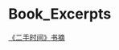 # Book_Excerpts

[《二手时间》书摘](https://github.com/bunny-ball/Book_Excerpts/wiki/%E4%BA%8C%E6%89%8B%E6%97%B6%E9%97%B4(%E4%B9%A6%E6%91%98))
